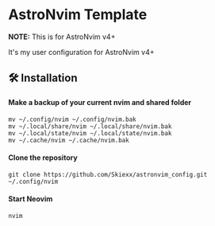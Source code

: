 # AstroNvim Template

**NOTE:** This is for AstroNvim v4+

It's my user configuration for AstroNvim v4+

## 🛠️ Installation

#### Make a backup of your current nvim and shared folder

```shell
mv ~/.config/nvim ~/.config/nvim.bak
mv ~/.local/share/nvim ~/.local/share/nvim.bak
mv ~/.local/state/nvim ~/.local/state/nvim.bak
mv ~/.cache/nvim ~/.cache/nvim.bak
```

#### Clone the repository

```shell
git clone https://github.com/Skiexx/astronvim_config.git ~/.config/nvim
```

#### Start Neovim

```shell
nvim
```
